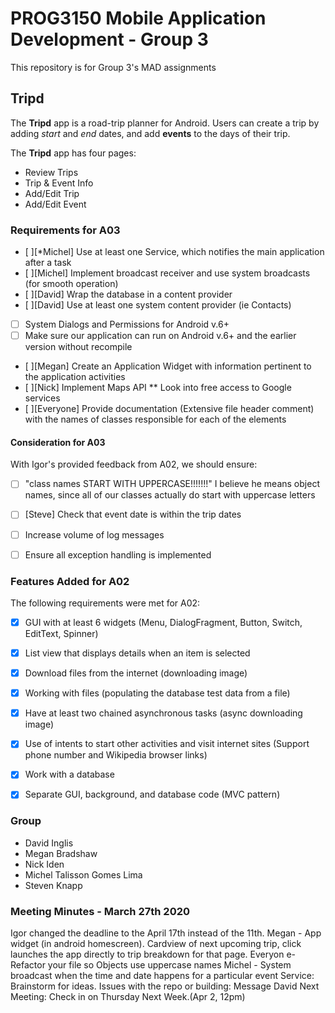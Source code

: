 # PROG3150 Mobile Application Development - Group 3
This repository is for Group 3's MAD assignments

## Tripd
The **Tripd** app is a road-trip planner for Android. Users can create a trip by adding *start* and *end* dates, and add **events** to the days of their trip.

The **Tripd** app has four pages:
* Review Trips
* Trip & Event Info
* Add/Edit Trip
* Add/Edit Event

### Requirements for A03
- [ ][*Michel] Use at least one Service, which notifies the main application after a task
- [ ][Michel] Implement broadcast receiver and use system broadcasts (for smooth operation)
- [ ][David] Wrap the database in a content provider
- [ ][David] Use at least one system content provider (ie Contacts)
- [ ] System Dialogs and Permissions for Android v.6+
- [ ] Make sure our application can run on Android v.6+ and the earlier version without recompile
- [ ][Megan] Create an Application Widget with information pertinent to the application activities
- [ ][Nick] Implement Maps API ** Look into free access to Google services
- [ ][Everyone] Provide documentation (Extensive file header comment) with the names of classes responsible for each of the elements


#### Consideration for A03
With Igor's provided feedback from A02, we should ensure:
- [ ] "class names START WITH UPPERCASE!!!!!!!" I believe he means object names, since all of our classes actually do start with uppercase letters
- [ ] [Steve] Check that event date is within the trip dates
- [ ] Increase volume of log messages
- [ ] Ensure all exception handling is implemented


### Features Added for A02
The following requirements were met for A02:
- [x] GUI with at least 6 widgets (Menu, DialogFragment, Button, Switch, EditText, Spinner)
- [x] List view that displays details when an item is selected
- [x] Download files from the internet (downloading image)
- [x] Working with files (populating the database test data from a file)
- [x] Have at least two chained asynchronous tasks (async downloading image)
- [x] Use of intents to start other activities and visit internet sites (Support phone number and Wikipedia browser links)
- [x] Work with a database
- [x] Separate GUI, background, and database code (MVC pattern)


### Group
* David Inglis
* Megan Bradshaw
* Nick Iden
* Michel Talisson Gomes Lima
* Steven Knapp


### Meeting Minutes - March 27th 2020
Igor changed the deadline to the April 17th instead of the 11th. 
Megan - App widget (in android homescreen). Cardview of next upcoming trip, click launches the app directly to trip breakdown for that page. 
Everyon e- Refactor your file so Objects use uppercase names
Michel - System broadcast when the time and date happens for a particular event 
Service: Brainstorm for ideas. 
Issues with the repo or building: Message David
Next Meeting: Check in on Thursday Next Week.(Apr 2, 12pm) 